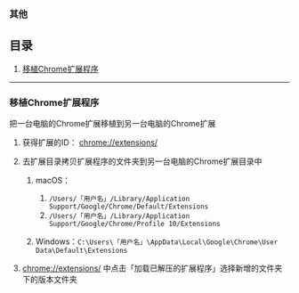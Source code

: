 ### 其他

## 目录
1. [移植Chrome扩展程序](#移植chrome扩展程序)

---
### 移植Chrome扩展程序
把一台电脑的Chrome扩展移植到另一台电脑的Chrome扩展

1. 获得扩展的ID： <chrome://extensions/>
2. 去扩展目录拷贝扩展程序的文件夹到另一台电脑的Chrome扩展目录中

    1. macOS：

        1. `/Users/「用户名」/Library/Application Support/Google/Chrome/Default/Extensions`
        2. `/Users/「用户名」/Library/Application Support/Google/Chrome/Profile 10/Extensions`
    2. Windows：`C:\Users\「用户名」\AppData\Local\Google\Chrome\User Data\Default\Extensions`
3. <chrome://extensions/> 中点击「加载已解压的扩展程序」选择新增的文件夹下的版本文件夹
